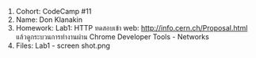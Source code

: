 1. Cohort: CodeCamp #11
2. Name: Don Klanakin
3. Homework:
      Lab1: HTTP
         ทดสอบเข้า web: http://info.cern.ch/Proposal.html
         แล้วดูกระบวนการทำงานผ่าน Chrome Developer Tools - Networks
4. Files:
      Lab1 - screen shot.png